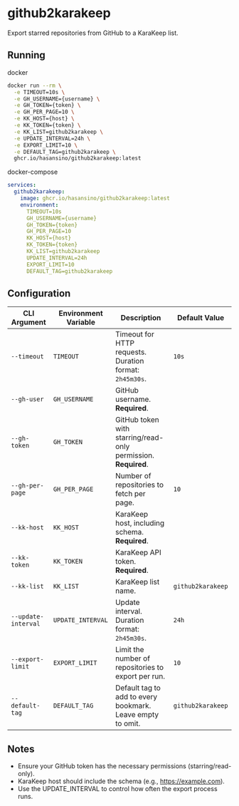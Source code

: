 # github2karakeep

Export starred repositories from GitHub to a KaraKeep list.

## Running

docker

```bash
docker run --rm \
  -e TIMEOUT=10s \
  -e GH_USERNAME={username} \
  -e GH_TOKEN={token} \
  -e GH_PER_PAGE=10 \
  -e KK_HOST={host} \
  -e KK_TOKEN={token} \
  -e KK_LIST=github2karakeep \
  -e UPDATE_INTERVAL=24h \
  -e EXPORT_LIMIT=10 \
  -e DEFAULT_TAG=github2karakeep \
  ghcr.io/hasansino/github2karakeep:latest
```

docker-compose

```yaml
services:
  github2karakeep:
    image: ghcr.io/hasansino/github2karakeep:latest
    environment:
      TIMEOUT=10s
      GH_USERNAME={username}
      GH_TOKEN={token}
      GH_PER_PAGE=10
      KK_HOST={host}
      KK_TOKEN={token}
      KK_LIST=github2karakeep
      UPDATE_INTERVAL=24h
      EXPORT_LIMIT=10
      DEFAULT_TAG=github2karakeep
```

## Configuration

| CLI Argument        | Environment Variable | Description                                                    | Default Value     |
|---------------------|----------------------|----------------------------------------------------------------|-------------------|
| `--timeout`         | `TIMEOUT`            | Timeout for HTTP requests. Duration format: `2h45m30s`.        | `10s`             |
| `--gh-user`         | `GH_USERNAME`        | GitHub username. **Required**.                                 |                   |
| `--gh-token`        | `GH_TOKEN`           | GitHub token with starring/read-only permission. **Required**. |                   |
| `--gh-per-page`     | `GH_PER_PAGE`        | Number of repositories to fetch per page.                      | `10`              |
| `--kk-host`         | `KK_HOST`            | KaraKeep host, including schema. **Required**.                 |                   |
| `--kk-token`        | `KK_TOKEN`           | KaraKeep API token. **Required**.                              |                   |
| `--kk-list`         | `KK_LIST`            | KaraKeep list name.                                            | `github2karakeep` |
| `--update-interval` | `UPDATE_INTERVAL`    | Update interval. Duration format: `2h45m30s`.                  | `24h`             |
| `--export-limit`    | `EXPORT_LIMIT`       | Limit the number of repositories to export per run.            | `10`              |
| `--default-tag`     | `DEFAULT_TAG`        | Default tag to add to every bookmark. Leave empty to omit.     | `github2karakeep` |

## Notes

+ Ensure your GitHub token has the necessary permissions (starring/read-only).
+ KaraKeep host should include the schema (e.g., https://example.com).
+ Use the UPDATE_INTERVAL to control how often the export process runs.
